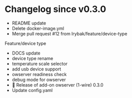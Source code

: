 # Changelog since v0.3.0
- README update 
- Delete docker-image.yml 
- Merge pull request #12 from lrybak/feature/device-type

Feature/device type 
- DOCS update 
- device type rename 
- temperature scale selector 
- add usb device support 
- owserver readiness check 
- debug mode for owserver 
- 🎉 Release of add-on owserver (1-wire) 0.3.0 
- Update config.yaml 
